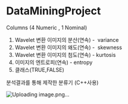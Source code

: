 # DataMiningProject

Columns (4 Numeric , 1 Nominal)
  1. Wavelet 변환 이미지의 분산(연속) -  variance
  2. Wavelet 변환 이미지의 왜도(연속) -  skewness
  3. Wavelet 변환 이미지의 첨도(연속) - kurtosis
  4. 이미지의 엔트로피(연속) - entropy
  5. 클래스(TRUE,FALSE)

분석결과를 통해 제작한 분류기 (C++사용)


![Uploading image.png…]()
